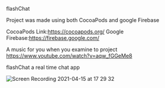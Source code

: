 flashChat

Project was made using both CocoaPods and google Firebase 

CocoaPods Link:https://cocoapods.org/
Google Firebase:https://firebase.google.com/

A music for you when you examine to project
https://www.youtube.com/watch?v=aqw_fGGeMe8

flashChat a real time chat app

![Screen Recording 2021-04-15 at 17 29 32](https://user-images.githubusercontent.com/35069032/114889144-83a28c00-9e12-11eb-806b-800791d85175.gif)
